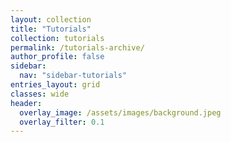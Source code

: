 ```yaml
---
layout: collection
title: "Tutorials"
collection: tutorials
permalink: /tutorials-archive/
author_profile: false
sidebar:
  nav: "sidebar-tutorials"
entries_layout: grid
classes: wide
header:
  overlay_image: /assets/images/background.jpeg
  overlay_filter: 0.1
---
```

